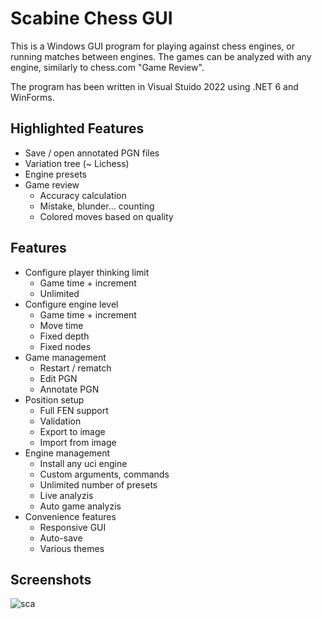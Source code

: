 # Scabine Chess GUI
This is a Windows GUI program for playing against chess engines, or running matches between engines. The games can be analyzed with any engine, similarly to chess.com "Game Review".

The program has been written in Visual Stuido 2022 using .NET 6 and WinForms.
## Highlighted Features
- Save / open annotated PGN files
- Variation tree (~ Lichess)
- Engine presets
- Game review
  - Accuracy calculation
  - Mistake, blunder... counting
  - Colored moves based on quality
## Features
- Configure player thinking limit
  - Game time + increment
  - Unlimited
- Configure engine level
  - Game time + increment
  - Move time
  - Fixed depth
  - Fixed nodes
- Game management
  - Restart / rematch
  - Edit PGN
  - Annotate PGN
- Position setup
  - Full FEN support
  - Validation
  - Export to image
  - Import from image
- Engine management
  - Install any uci engine
  - Custom arguments, commands
  - Unlimited number of presets
  - Live analyzis
  - Auto game analyzis
- Convenience features
  - Responsive GUI
  - Auto-save
  - Various themes
## Screenshots
![sca](https://github.com/user-attachments/assets/93bdeba0-5f73-407d-b624-a72ac26747e2)

